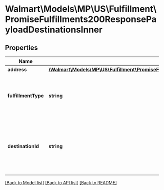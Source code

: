 # Walmart\Models\MP\US\Fulfillment\PromiseFulfillments200ResponsePayloadDestinationsInner

## Properties

Name | Type | Description | Notes
------------ | ------------- | ------------- | -------------
**address** | [**\Walmart\Models\MP\US\Fulfillment\PromiseFulfillmentsRequestPayloadDestinationsInnerAddress**](PromiseFulfillmentsRequestPayloadDestinationsInnerAddress.md) |  | [optional]
**fulfillmentType** | **string** | Fulfillment Type of an order. Currently supported type : 'DELIVERY' | [optional]
**destinationId** | **string** | Destination id detail. For example : 'fulfillment type for DELIVERY has destinationId 0 | [optional]


[[Back to Model list]](./) [[Back to API list]](../../../../../README.md#supported-apis) [[Back to README]](../../../../../README.md)
